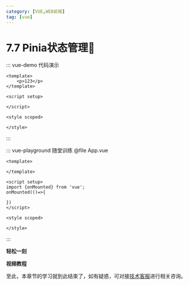 ```yaml
---
category: [VUE,WEB前端]
tag: [vue]
---
```

# 7.7 Pinia状态管理:tada: 

::: vue-demo 代码演示
```vue
<template>
    <p>123</p>
</template>

<script setup>

</script>

<style scoped>

</style>
```
:::



::: vue-playground 随堂训练
@file App.vue
```vue
<template>
   
</template>

<script setup>
import {onMounted} from 'vue';
onMounted(()=>{
  
})
</script>

<style scoped>

</style>
```
:::


**轻松一刻**
<AudioPlayer
  src="http://dl.stream.qqmusic.qq.com/C400003dANGA3aX7c4.m4a?guid=4364984230&vkey=B1B59B82546D67E0C4DF69EBF99BD9B4291C24235FE31B0DF9C49CE9D21FF133282664A4C668A9270E322300588CB2FDB9FB8E717AEBE18D&uin=&fromtag=120032"
  title="恋爱画板"
  poster="https://img0.baidu.com/it/u=2811220644,2164135624&fm=253&fmt=auto&app=120&f=JPEG?w=500&h=500"
/>

**视频教程**
<VideoPlayer
  src="https://cdn.cnbj1.fds.api.mi-img.com/mi-mall/97ac2dcc1367e03ac580204d6ca9a724.mp4"/>

至此，本章节的学习就到此结束了，如有疑惑，可对接[技术客服](https://work.weixin.qq.com/kfid/kfc8c0fd9b49c1f38b8)进行相关咨询。